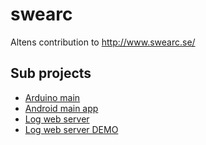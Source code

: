 # swearc
Altens contribution to http://www.swearc.se/


## Sub projects

* [Arduino main](arduino/)
* [Android main app](android/main/app/)
* [Log web server](android/webserver/)
* [Log web server DEMO](android/webserver-demo/)
